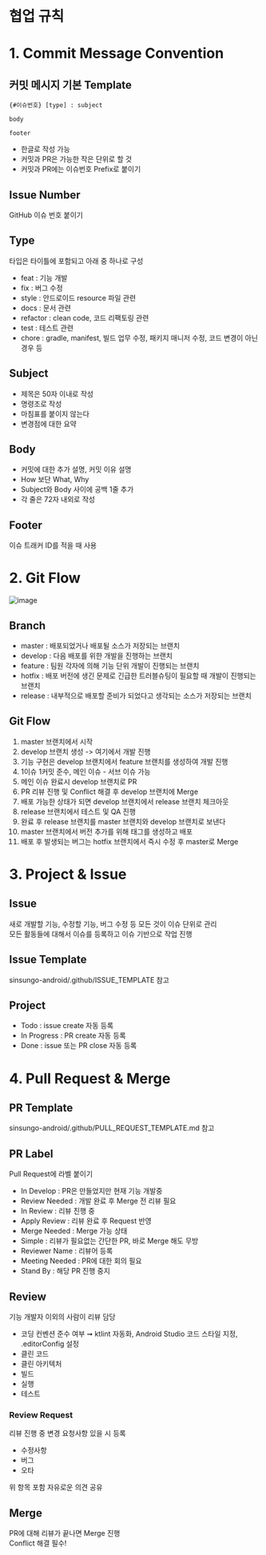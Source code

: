 # 협업 규칙

# 1. Commit Message Convention

## 커밋 메시지 기본 Template
```
{#이슈번호} [type] : subject

body

footer
```

- 한글로 작성 가능
- 커밋과 PR은 가능한 작은 단위로 할 것
- 커밋과 PR에는 이슈번호 Prefix로 붙이기

## Issue Number
GitHub 이슈 번호 붙이기

## Type
타입은 타이틀에 포함되고 아래 중 하나로 구성
- feat : 기능 개발
- fix : 버그 수정
- style : 안드로이드 resource 파일 관련
- docs : 문서 관련
- refactor : clean code, 코드 리팩토링 관련
- test : 테스트 관련
- chore : gradle, manifest, 빌드 업무 수정, 패키지 매니저 수정, 코드 변경이 아닌 경우 등

## Subject
- 제목은 50자 이내로 작성
- 명령조로 작성
- 마침표를 붙이지 않는다
- 변경점에 대한 요약

## Body
- 커밋에 대한 추가 설명, 커밋 이유 설명
- How 보단 What, Why
- Subject와 Body 사이에 공백 1줄 추가
- 각 줄은 72자 내외로 작성

## Footer
이슈 트래커 ID를 적을 때 사용

# 2. Git Flow
![image](https://user-images.githubusercontent.com/58630483/111866498-3832c480-89b1-11eb-8590-c03282499b3f.png)

## Branch
- master : 배포되었거나 배포될 소스가 저장되는 브랜치
- develop : 다음 배포를 위한 개발을 진행하는 브랜치
- feature : 팀원 각자에 의해 기능 단위 개발이 진행되는 브랜치
- hotfix : 배포 버전에 생긴 문제로 긴급한 트러블슈팅이 필요할 때 개발이 진행되는 브랜치
- release : 내부적으로 배포할 준비가 되었다고 생각되는 소스가 저장되는 브랜치

## Git Flow
1. master 브랜치에서 시작
2. develop 브랜치 생성 -> 여기에서 개발 진행
3. 기능 구현은 develop 브랜치에서 feature 브랜치를 생성하여 개발 진행
4. 1이슈 1커밋 준수, 메인 이슈 - 서브 이슈 가능
5. 메인 이슈 완료시 develop 브랜치로 PR
7. PR 리뷰 진행 및 Conflict 해결 후 develop 브랜치에 Merge
8. 배포 가능한 상태가 되면 develop 브랜치에서 release 브랜치 체크아웃
9. release 브랜치에서 테스트 및 QA 진행
10. 완료 후 release 브랜치를 master 브랜치와 develop 브랜치로 보낸다
11. master 브랜치에서 버전 추가를 위해 태그를 생성하고 배포
12. 배포 후 발생되는 버그는 hotfix 브랜치에서 즉시 수정 후 master로 Merge

# 3. Project & Issue

## Issue
새로 개발할 기능, 수정할 기능, 버그 수정 등 모든 것이 이슈 단위로 관리<br/>
모든 활동들에 대해서 이슈를 등록하고 이슈 기반으로 작업 진행

## Issue Template
sinsungo-android/.github/ISSUE_TEMPLATE 참고

## Project
- Todo : issue create 자동 등록
- In Progress : PR create 자동 등록
- Done : issue 또는 PR close 자동 등록

# 4. Pull Request & Merge

## PR Template
sinsungo-android/.github/PULL_REQUEST_TEMPLATE.md 참고

## PR Label
Pull Request에 라벨 붙이기
- In Develop : PR은 만들었지만 현재 기능 개발중
- Review Needed : 개발 완료 후 Merge 전 리뷰 필요
- In Review : 리뷰 진행 중
- Apply Review : 리뷰 완료 후 Request 반영
- Merge Needed : Merge 가능 상태
- Simple : 리뷰가 필요없는 간단한 PR, 바로 Merge 해도 무방
- Reviewer Name : 리뷰어 등록
- Meeting Needed : PR에 대한 회의 필요
- Stand By : 해당 PR 진행 중지

## Review
기능 개발자 이외의 사람이 리뷰 담당
- 코딩 컨벤션 준수 여부 ➞ ktlint 자동화, Android Studio 코드 스타일 지정, .editorConfig 설정
- 클린 코드
- 클린 아키텍처
- 빌드
- 실행
- 테스트

### Review Request
리뷰 진행 중 변경 요청사항 있을 시 등록

- 수정사항
- 버그
- 오타

위 항목 포함 자유로운 의견 공유

## Merge
PR에 대해 리뷰가 끝나면 Merge 진행<br/>
Conflict 해결 필수!
